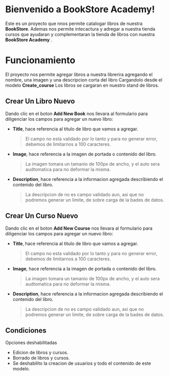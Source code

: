 # Bienvenido a BookStore Academy!

Este es un proyecto que nnos permite catalogar libros de nuestra **BookStore**. Ademas nos permite intecactura y adregar a nuestra tienda cursos que ayudaran y complementaran la tienda de libros con nuestra **BookStore Academy** .


# Funcionamiento

El proyecto nos permite  agregar libros a nuestra librerira agregando el nombre, una imagen y una descripcion corta del libro Cargandolo desde el modelo **Create_course** Los libros se cargaran en  nuestro stand de libros.


## Crear Un Libro Nuevo

Dando clic en el boton **Add New Book** nos llevara al formulario para diligenciar los campos para agregar un  nuevo libro:

- **Title**, hace referencia al titulo de libro que vamos  a agregar.
	>El campo no esta validado por lo tanto y para no generar error, debemos de limitarnos a  100 caracteres.

-  **Image**, hace referencia a la imagen de portada o contenido del libro.
	> La imagen  tomara un tamanio de 100px de ancho, y el auto sera audtomatica para no deformar la misma.
 
- **Description**,  hace referencia a la informacion agregada describiendo el contenido del libro.
	 > La descripcion de  no es campo validado aun,  asi que no podremos generar un limite, de sobre carga de la bades de datos.

## Crear Un Curso Nuevo

Dando clic en el boton **Add New Course** nos llevara al formulario para diligenciar los campos para agregar un  nuevo libro:

- **Title**, hace referencia al titulo de libro que vamos  a agregar.
	>El campo no esta validado por lo tanto y para no generar error, debemos de limitarnos a  100 caracteres.

-  **Image**, hace referencia a la imagen de portada o contenido del libro.
	> La imagen  tomara un tamanio de 100px de ancho, y el auto sera audtomatica para no deformar la misma.
 
- **Description**,  hace referencia a la informacion agregada describiendo el contenido del libro.
	 > La descripcion de  no es campo validado aun,  asi que no podremos generar un limite, de sobre carga de la bades de datos.

## Condiciones

Opciones deshabilitadas

- Edicion de libros y cursos.
- Borrado de libros y cursos.
- Se deshabilito la creacion de usuarios y todo el contenido de este modelo.
